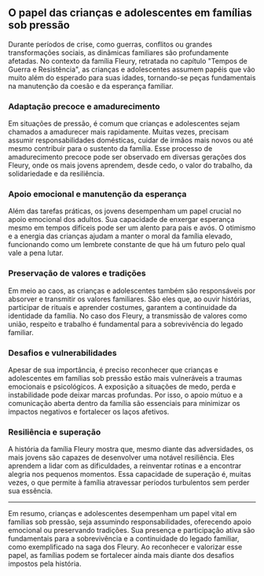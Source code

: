 ## O papel das crianças e adolescentes em famílias sob pressão

Durante períodos de crise, como guerras, conflitos ou grandes transformações sociais, as dinâmicas familiares são profundamente afetadas. No contexto da família Fleury, retratada no capítulo "Tempos de Guerra e Resistência", as crianças e adolescentes assumem papéis que vão muito além do esperado para suas idades, tornando-se peças fundamentais na manutenção da coesão e da esperança familiar.

### Adaptação precoce e amadurecimento

Em situações de pressão, é comum que crianças e adolescentes sejam chamados a amadurecer mais rapidamente. Muitas vezes, precisam assumir responsabilidades domésticas, cuidar de irmãos mais novos ou até mesmo contribuir para o sustento da família. Esse processo de amadurecimento precoce pode ser observado em diversas gerações dos Fleury, onde os mais jovens aprendem, desde cedo, o valor do trabalho, da solidariedade e da resiliência.

### Apoio emocional e manutenção da esperança

Além das tarefas práticas, os jovens desempenham um papel crucial no apoio emocional dos adultos. Sua capacidade de enxergar esperança mesmo em tempos difíceis pode ser um alento para pais e avós. O otimismo e a energia das crianças ajudam a manter o moral da família elevado, funcionando como um lembrete constante de que há um futuro pelo qual vale a pena lutar.

### Preservação de valores e tradições

Em meio ao caos, as crianças e adolescentes também são responsáveis por absorver e transmitir os valores familiares. São eles que, ao ouvir histórias, participar de rituais e aprender costumes, garantem a continuidade da identidade da família. No caso dos Fleury, a transmissão de valores como união, respeito e trabalho é fundamental para a sobrevivência do legado familiar.

### Desafios e vulnerabilidades

Apesar de sua importância, é preciso reconhecer que crianças e adolescentes em famílias sob pressão estão mais vulneráveis a traumas emocionais e psicológicos. A exposição a situações de medo, perda e instabilidade pode deixar marcas profundas. Por isso, o apoio mútuo e a comunicação aberta dentro da família são essenciais para minimizar os impactos negativos e fortalecer os laços afetivos.

### Resiliência e superação

A história da família Fleury mostra que, mesmo diante das adversidades, os mais jovens são capazes de desenvolver uma notável resiliência. Eles aprendem a lidar com as dificuldades, a reinventar rotinas e a encontrar alegria nos pequenos momentos. Essa capacidade de superação é, muitas vezes, o que permite à família atravessar períodos turbulentos sem perder sua essência.

---

Em resumo, crianças e adolescentes desempenham um papel vital em famílias sob pressão, seja assumindo responsabilidades, oferecendo apoio emocional ou preservando tradições. Sua presença e participação ativa são fundamentais para a sobrevivência e a continuidade do legado familiar, como exemplificado na saga dos Fleury. Ao reconhecer e valorizar esse papel, as famílias podem se fortalecer ainda mais diante dos desafios impostos pela história.